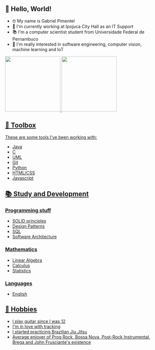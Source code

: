 ## 👋 Hello, World!

- 🤓 My name is Gabriel Pimentel
- 🔭 I'm currently working at Ipojuca City Hall as an IT Support
- 📚 I'm a computer scientist student from Universidade Federal de Pernambuco
- 🧐 I'm really interested in software engineering, computer vision, machine learning and IoT

<div>
  <a href="https://github.com/gabriel-pimentel">
  <img height="180em" src="https://github-readme-stats.vercel.app/api?username=gabriel-pimentel&show_icons=true&theme=dracula&include_all_commits=true&count_private=true"/>
  <img height="180em" src="https://github-readme-stats.vercel.app/api/top-langs/?username=gabriel-pimentel&layout=compact&langs_count=7&theme=dracula"/>
</div>

## 🧰 Toolbox
These are some tools I've been working with:

- Java
- C
- UML
- Git
- Python
- HTML/CSS
- Javascript

## 📚 Study and Development

### Programming stuff
- SOLID principles
- Design Patterns
- SQL
- Software Architecture

### Mathematics
- Linear Algebra
- Calculus
- Statistics

### Languages
- English

## 🎸 Hobbies 
- I play guitar since I was 12
- I'm in love with tracking
- I started practicing Brazilian Jiu Jitsu
- Average enjoyer of Prog Rock, Bossa Nova, Post-Rock Instrumental, Brega and John Frusciante's existence 
